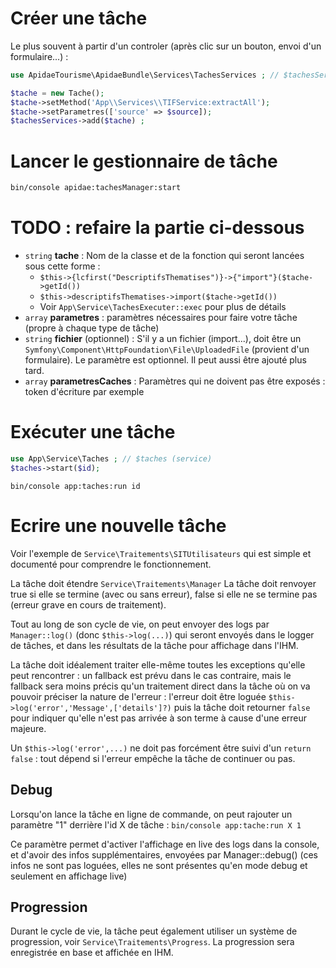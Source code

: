 # Créer une tâche
Le plus souvent à partir d'un controler (après clic sur un bouton, envoi d'un formulaire...) :

```php
use ApidaeTourisme\ApidaeBundle\Services\TachesServices ; // $tachesServices (service)

$tache = new Tache();
$tache->setMethod('App\\Services\\TIFService:extractAll');
$tache->setParametres(['source' => $source]);
$tachesServices->add($tache) ;
```

# Lancer le gestionnaire de tâche
```bash
bin/console apidae:tachesManager:start
```

# TODO : refaire la partie ci-dessous

- `string` **tache** : Nom de la classe et de la fonction qui seront lancées sous cette forme :
    - `$this->{lcfirst("DescriptifsThematises")}->{"import"}($tache->getId())`
    - `$this->descriptifsThematises->import($tache->getId())`
    - Voir `App\Service\TachesExecuter::exec` pour plus de détails
- `array` **parametres** : paramètres nécessaires pour faire votre tâche (propre à chaque type de tâche)
- `string` **fichier** (optionnel) : S'il y a un fichier (import...), doit être un `Symfony\Component\HttpFoundation\File\UploadedFile` (provient d'un formulaire). Le paramètre est optionnel. Il peut aussi être ajouté plus tard.
- `array` **parametresCaches** : Paramètres qui ne doivent pas être exposés : token d'écriture par exemple

# Exécuter une tâche
```php
use App\Service\Taches ; // $taches (service)
$taches->start($id);
```
```shell
bin/console app:taches:run id
```

# Ecrire une nouvelle tâche
Voir l'exemple de `Service\Traitements\SITUtilisateurs` qui est simple et documenté pour comprendre le fonctionnement.

La tâche doit étendre `Service\Traitements\Manager`
La tâche doit renvoyer true si elle se termine (avec ou sans erreur), false si elle ne se termine pas (erreur grave en cours de traitement).

Tout au long de son cycle de vie, on peut envoyer des logs par `Manager::log()` (donc `$this->log(...)`) qui seront envoyés dans le logger de tâches, et dans les résultats de la tâche pour affichage dans l'IHM.

La tâche doit idéalement traiter elle-même toutes les exceptions qu'elle peut rencontrer : un fallback est prévu dans le cas contraire, mais le fallback sera moins précis qu'un traitement direct dans la tâche où on va pouvoir préciser la nature de l'erreur : l'erreur doit être loguée `$this->log('error','Message',['details']?)` puis la tâche doit retourner `false` pour indiquer qu'elle n'est pas arrivée à son terme à cause d'une erreur majeure.

Un `$this->log('error',...)` ne doit pas forcément être suivi d'un `return false` : tout dépend si l'erreur empêche la tâche de continuer ou pas.

## Debug
Lorsqu'on lance la tâche en ligne de commande, on peut rajouter un paramètre "1" derrière l'id X de tâche :
`bin/console app:tache:run X 1`

Ce paramètre permet d'activer l'affichage en live des logs dans la console, et d'avoir des infos supplémentaires, envoyées par Manager::debug() (ces infos ne sont pas loguées, elles ne sont présentes qu'en mode debug et seulement en affichage live)

## Progression
Durant le cycle de vie, la tâche peut également utiliser un système de progression, voir `Service\Traitements\Progress`. La progression sera enregistrée en base et affichée en IHM.